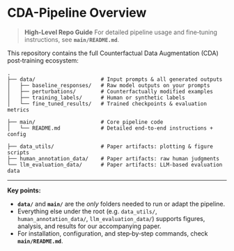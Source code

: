 # CDA-Pipeline Overview

> **High-Level Repo Guide**
> For detailed pipeline usage and fine‐tuning instructions, see **`main/README.md`**.

This repository contains the full Counterfactual Data Augmentation (CDA) post‑training ecosystem:

```text
.
├── data/                     # Input prompts & all generated outputs
│   ├── baseline_responses/   # Raw model outputs on your prompts
│   ├── perturbations/        # Counterfactually modified examples
│   ├── training_labels/      # Human or synthetic labels
│   └── fine_tuned_results/   # Trained checkpoints & evaluation metrics

├── main/                     # Core pipeline code
│   └── README.md             # Detailed end‑to‑end instructions + config

├── data_utils/               # Paper artifacts: plotting & figure scripts
├── human_annotation_data/    # Paper artifacts: raw human judgments
└── llm_evaluation_data/      # Paper artifacts: LLM‑based evaluation data
```

---

**Key points:**

* **`data/`** and **`main/`** are the *only* folders needed to run or adapt the pipeline.
* Everything else under the root (e.g. `data_utils/`, `human_annotation_data/`, `llm_evaluation_data/`) supports figures, analysis, and results for our accompanying paper.
* For installation, configuration, and step‑by‑step commands, check **`main/README.md`**.